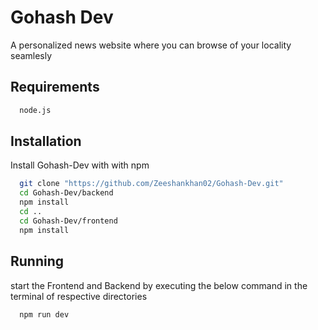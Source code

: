 
# Gohash Dev

A personalized news website where you can browse of your locality seamlesly  

## Requirements

```bash
  node.js
```
## Installation

Install Gohash-Dev with with npm

```bash
  git clone "https://github.com/Zeeshankhan02/Gohash-Dev.git"
  cd Gohash-Dev/backend 
  npm install
  cd ..
  cd Gohash-Dev/frontend
  npm install
```
## Running
start the Frontend and Backend by executing the below command in the terminal of respective directories

```bash
  npm run dev
```
